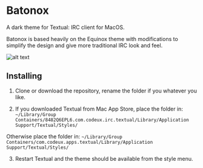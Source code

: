 # Batonox

A dark theme for Textual: IRC client for MacOS.

Batonox is based heavily on the Equinox theme with modifications to simplify the design and give more traditional IRC look and feel.

![alt text](https://raw.githubusercontent.com/mattbox/textual-batonox/master/batonox.png)


## Installing

1. Clone or download the repository, rename the folder if you whatever you like.

2. If you downloaded Textual from Mac App Store, place the folder in:
`~/Library/Group Containers/8482Q6EPL6.com.codeux.irc.textual/Library/Application Support/Textual/Styles/`

  Otherwise place the folder in:
`~/Library/Group Containers/com.codeux.apps.textual/Library/Application Support/Textual/Styles/`

3. Restart Textual and the theme should be available from the style menu.

